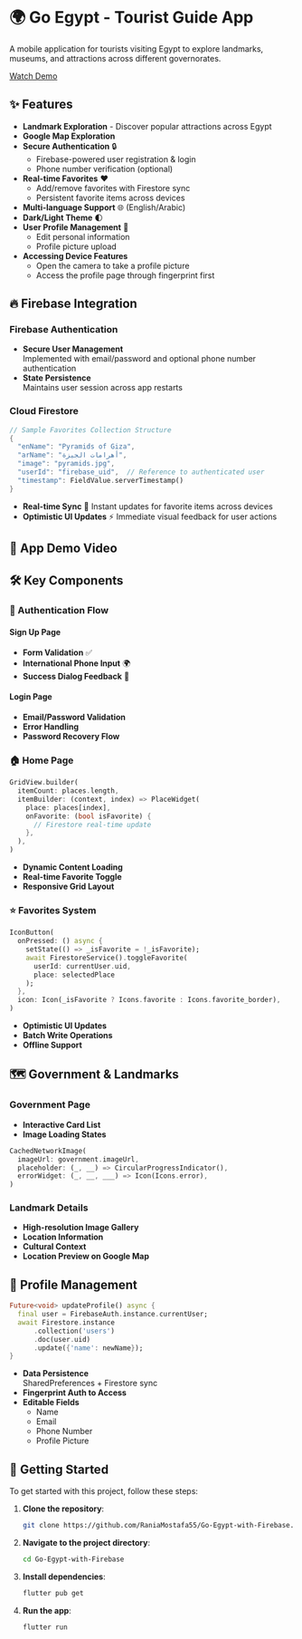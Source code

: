 # 🌍 Go Egypt - Tourist Guide App

A mobile application for tourists visiting Egypt to explore landmarks, museums, and attractions across different governorates.

[Watch Demo](https://github.com/user-attachments/assets/07123288-b7c8-44e9-86e3-bcf3c1ebba0c)

## ✨ Features

- **Landmark Exploration** - Discover popular attractions across Egypt
- **Google Map Exploration** 
- **Secure Authentication** 🔒
  - Firebase-powered user registration & login
  - Phone number verification (optional)
- **Real-time Favorites** ❤️
  - Add/remove favorites with Firestore sync
  - Persistent favorite items across devices
- **Multi-language Support** 🌐 (English/Arabic)
- **Dark/Light Theme** 🌓
- **User Profile Management** 👤
  - Edit personal information
  - Profile picture upload
- **Accessing Device Features**
  - Open the camera to take a profile picture
  - Access the profile page through fingerprint first

## 🔥 Firebase Integration

### Firebase Authentication

- **Secure User Management**  
  Implemented with email/password and optional phone number authentication
- **State Persistence**  
  Maintains user session across app restarts

### Cloud Firestore

```dart
// Sample Favorites Collection Structure
{
  "enName": "Pyramids of Giza",
  "arName": "أهرامات الجيزة",
  "image": "pyramids.jpg",
  "userId": "firebase_uid",  // Reference to authenticated user
  "timestamp": FieldValue.serverTimestamp()
}
```

- **Real-time Sync** 🔄
  Instant updates for favorite items across devices
- **Optimistic UI Updates** ⚡
  Immediate visual feedback for user actions

## 📱 App Demo Video

## 🛠 Key Components

### 🔐 Authentication Flow

#### Sign Up Page

- **Form Validation** ✅
- **International Phone Input** 🌍
- **Success Dialog Feedback** 💬

#### Login Page

- **Email/Password Validation**
- **Error Handling**
- **Password Recovery Flow**

### 🏠 Home Page

```dart
GridView.builder(
  itemCount: places.length,
  itemBuilder: (context, index) => PlaceWidget(
    place: places[index],
    onFavorite: (bool isFavorite) {
      // Firestore real-time update
    },
  ),
)
```

- **Dynamic Content Loading**
- **Real-time Favorite Toggle**
- **Responsive Grid Layout**

### ⭐ Favorites System

```dart
IconButton(
  onPressed: () async {
    setState(() => _isFavorite = !_isFavorite);
    await FirestoreService().toggleFavorite(
      userId: currentUser.uid,
      place: selectedPlace
    );
  },
  icon: Icon(_isFavorite ? Icons.favorite : Icons.favorite_border),
)
```

- **Optimistic UI Updates**
- **Batch Write Operations**
- **Offline Support**

## 🗺️ Government & Landmarks

### Government Page

- **Interactive Card List**
- **Image Loading States**

```dart
CachedNetworkImage(
  imageUrl: government.imageUrl,
  placeholder: (_, __) => CircularProgressIndicator(),
  errorWidget: (_, __, ___) => Icon(Icons.error),
)
```

### Landmark Details

- **High-resolution Image Gallery**
- **Location Information**
- **Cultural Context**
- **Location Preview on Google Map**

## 👤 Profile Management

```dart
Future<void> updateProfile() async {
  final user = FirebaseAuth.instance.currentUser;
  await Firestore.instance
      .collection('users')
      .doc(user.uid)
      .update({'name': newName});
}
```

- **Data Persistence**  
  SharedPreferences + Firestore sync
- **Fingerprint Auth to Access**
- **Editable Fields**
  - Name
  - Email
  - Phone Number
  - Profile Picture

## 🚀 Getting Started

To get started with this project, follow these steps:

1. **Clone the repository**:
   ```sh
   git clone https://github.com/RaniaMostafa55/Go-Egypt-with-Firebase.git
   ```
2. **Navigate to the project directory**:
   ```sh
   cd Go-Egypt-with-Firebase
   ```
3. **Install dependencies**:
   ```sh
   flutter pub get
   ```
4. **Run the app**:
   ```sh
   flutter run
   ```
